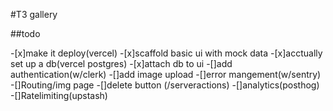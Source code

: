 #T3 gallery

##todo

-[x]make it deploy(vercel)
-[x]scaffold basic ui with mock data
-[x]acctually set up a db(vercel postgres)
-[x]attach db to ui
-[]add authentication(w/clerk)
-[]add image upload
-[]error mangement(w/sentry)
-[]Routing/img page
-[]delete button (/serveractions)
-[]analytics(posthog)
-[]Ratelimiting(upstash)
